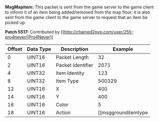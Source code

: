 **MsgMapitem:** This packet is sent from the game server to the game client to inform it of an item being added/removed from the map floor. it is also sent from the game client to the game server to request that an item be picked up.

**Patch 5517:** Contributed by [[http://chained2pvp.com/user/255-pro4never/|Pro4Never]]

| Offset | Data Type | Description | Example |
|---|---|---|---|
| 0 | UINT16 | Packet Length | 32 |
| 2 | UINT16 | Packet Identifier | 2071 |
| 4 | UINT32 | Item Identity | 123 |
| 8 | UINT32 | Item Type | 500329 |
| 12 | UINT16 | X | 400 |
| 14 | UINT16 | Y | 400 |
| 16 | UINT16 | Color | 5 |
| 18 | UINT16 | Action | [[msggrounditemtype|GroundItemAction]].Pick |
